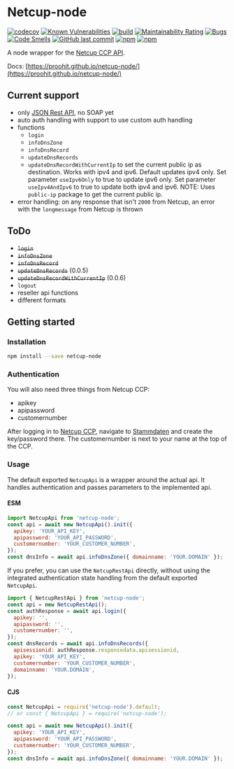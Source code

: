 # Netcup-node

[![codecov](https://codecov.io/gh/proohit/netcup-node/branch/master/graph/badge.svg?token=QM9CHTM8UL)](https://codecov.io/gh/proohit/netcup-node)
[![Known Vulnerabilities](https://snyk.io/test/github/proohit/netcup-node/badge.svg)](https://snyk.io/test/github/proohit/netcup-node)
[![build](https://github.com/proohit/netcup-node/actions/workflows/build.yml/badge.svg)](https://github.com/proohit/netcup-node/actions/workflows/build.yml)
[![Maintainability Rating](https://sonarcloud.io/api/project_badges/measure?project=proohit_netcup-node&metric=sqale_rating)](https://sonarcloud.io/summary/new_code?id=proohit_netcup-node)
[![Bugs](https://sonarcloud.io/api/project_badges/measure?project=proohit_netcup-node&metric=bugs)](https://sonarcloud.io/summary/new_code?id=proohit_netcup-node)
[![Code Smells](https://sonarcloud.io/api/project_badges/measure?project=proohit_netcup-node&metric=code_smells)](https://sonarcloud.io/summary/new_code?id=proohit_netcup-node)
[![GitHub last commit](https://img.shields.io/github/last-commit/proohit/netcup-node)](https://github.com/proohit/netcup-node)
[![npm](https://img.shields.io/npm/v/netcup-node?color=blue)](https://www.npmjs.com/package/netcup-node)
[![npm](https://img.shields.io/npm/dt/netcup-node)](https://www.npmjs.com/package/netcup-node)

A node wrapper for the [Netcup CCP API](https://www.netcup-wiki.de/wiki/CCP_API).

Docs: [https://proohit.github.io/netcup-node/](https://proohit.github.io/netcup-node/)

## Current support

- only [JSON Rest API](https://www.netcup-wiki.de/wiki/CCP_API#Anmerkungen_zu_JSON-Requests), no SOAP yet
- auto auth handling with support to use custom auth handling
- functions
  - `login`
  - `infoDnsZone`
  - `infoDnsRecord`
  - `updateDnsRecords`
  - `updateDnsRecordWithCurrentIp` to set the current public ip as destination. Works with ipv4 and ipv6. Default updates ipv4 only. Set parameter `useIpv6Only` to true to update ipv6 only. Set parameter `useIpv4AndIpv6` to true to update both ipv4 and ipv6. NOTE: Uses `public-ip` package to get the current public ip.
- error handling: on any response that isn't `2000` from Netcup, an error with the `longmessage` from Netcup is thrown

## ToDo

- ~~`login`~~
- ~~`infoDnsZone`~~
- ~~`infoDnsRecord`~~
- ~~`updateDnsRecords`~~ (0.0.5)
- ~~`updateDnsRecordWithCurrentIp`~~ (0.0.6)
- `logout`
- reseller api functions
- different formats

## Getting started

### Installation

```sh
npm install --save netcup-node
```

### Authentication

You will also need three things from Netcup CCP:

- apikey
- apipassword
- customernumber

After logging in to [Netcup CCP](https://www.customercontrolpanel.de/), navigate to [Stammdaten](https://www.customercontrolpanel.de/daten_aendern.php) and create the key/password there. The customernumber is next to your name at the top of the CCP.

### Usage

The default exported `NetcupApi` is a wrapper around the actual api. It handles authentication and passes parameters to the implemented api.

#### ESM

```javascript
import NetcupApi from 'netcup-node';
const api = await new NetcupApi().init({
  apikey: 'YOUR_API_KEY',
  apipassword: 'YOUR_API_PASSWORD',
  customernumber: 'YOUR_CUSTOMER_NUMBER',
});
const dnsInfo = await api.infoDnsZone({ domainname: 'YOUR.DOMAIN' });
```

If you prefer, you can use the `NetcupRestApi` directly, without using the integrated authentication state handling from the default exported `NetcupApi`.

```javascript
import { NetcupRestApi } from 'netcup-node';
const api = new NetcupRestApi();
const authResponse = await api.login({
  apikey: '',
  apipassword: '',
  customernumber: '',
});
const dnsRecords = await api.infoDnsRecords({
  apisessionid: authResponse.responsedata.apisessionid,
  apikey: 'YOUR_API_KEY',
  customernumber: 'YOUR_CUSTOMER_NUMBER',
  domainname: 'YOUR.DOMAIN',
});
```

#### CJS

```javascript
const NetcupApi = require('netcup-node').default;
// or const { NetcupApi } = require('netcup-node');

const api = await new NetcupApi().init({
  apikey: 'YOUR_API_KEY',
  apipassword: 'YOUR_API_PASSWORD',
  customernumber: 'YOUR_CUSTOMER_NUMBER',
});
const dnsInfo = await api.infoDnsZone({ domainname: 'YOUR.DOMAIN' });
```
